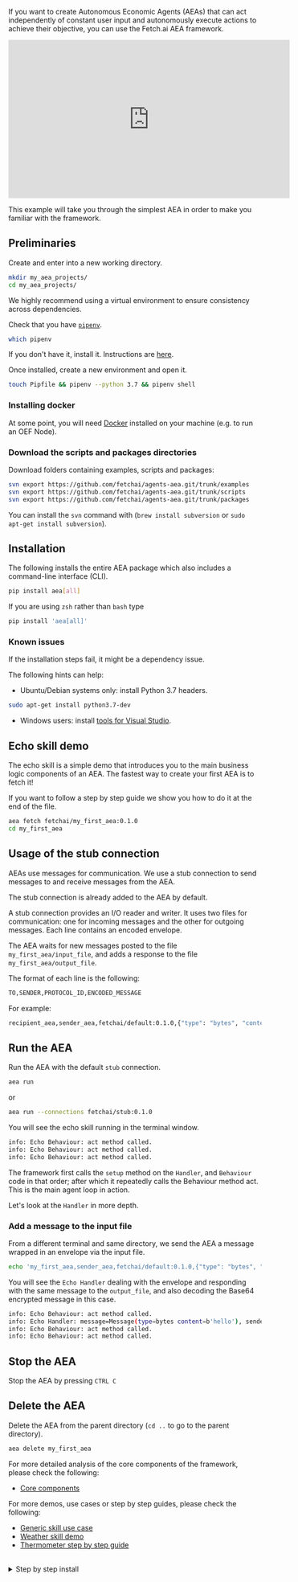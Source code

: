 If you want to create Autonomous Economic Agents (AEAs) that can act independently of constant user input and autonomously execute actions to achieve their objective,
you can use the Fetch.ai AEA framework. 

<iframe width="560" height="315" src="https://www.youtube.com/embed/mwkAUh-_uxA" frameborder="0" allow="accelerometer; autoplay; encrypted-media; gyroscope; picture-in-picture" allowfullscreen></iframe>

This example will take you through the simplest AEA in order to make you familiar with the framework.

## Preliminaries

Create and enter into a new working directory.

``` bash
mkdir my_aea_projects/
cd my_aea_projects/
```

We highly recommend using a virtual environment to ensure consistency across dependencies.

Check that you have [`pipenv`](https://github.com/pypa/pipenv).

``` bash
which pipenv
```

If you don't have it, install it. Instructions are <a href="https://pypi.org/project/pipenv/" target=_blank>here</a>.

Once installed, create a new environment and open it.

``` bash
touch Pipfile && pipenv --python 3.7 && pipenv shell
```

### Installing docker

At some point, you will need [Docker](https://www.docker.com/) installed on your machine 
(e.g. to run an OEF Node).
 
### Download the scripts and packages directories

Download folders containing examples, scripts and packages:
``` bash
svn export https://github.com/fetchai/agents-aea.git/trunk/examples
svn export https://github.com/fetchai/agents-aea.git/trunk/scripts
svn export https://github.com/fetchai/agents-aea.git/trunk/packages
```
You can install the `svn` command with (`brew install subversion` or `sudo apt-get install subversion`).

## Installation

The following installs the entire AEA package which also includes a command-line interface (CLI).

``` bash
pip install aea[all]
```

If you are using `zsh` rather than `bash` type 
``` zsh
pip install 'aea[all]'
```

### Known issues

If the installation steps fail, it might be a dependency issue. 

The following hints can help:

- Ubuntu/Debian systems only: install Python 3.7 headers.
``` bash
sudo apt-get install python3.7-dev
``` 

- Windows users: install <a href="https://visualstudio.microsoft.com/downloads/#build-tools-for-visual-studio-2019" target=_blank>tools for Visual Studio</a>. 


## Echo skill demo

The echo skill is a simple demo that introduces you to the main business logic components of an AEA. 
The fastest way to create your first AEA is to fetch it! 

If you want to follow a step by step guide we show you how to do it at the end of the file.

``` bash
aea fetch fetchai/my_first_aea:0.1.0
cd my_first_aea
```

## Usage of the stub connection	

AEAs use messages for communication. We use a stub connection to send messages to and receive messages from the AEA.		
		
The stub connection is already added to the AEA by default.		
		
A stub connection provides an I/O reader and writer. It uses two files for communication: one for incoming messages and the other for outgoing messages. Each line contains an encoded envelope.		
		
The AEA waits for new messages posted to the file `my_first_aea/input_file`, and adds a response to the file `my_first_aea/output_file`.		
		
The format of each line is the following:		
		
``` bash		
TO,SENDER,PROTOCOL_ID,ENCODED_MESSAGE		
```
         		
For example:		
		
``` bash		
recipient_aea,sender_aea,fetchai/default:0.1.0,{"type": "bytes", "content": "aGVsbG8="}
```

## Run the AEA

Run the AEA with the default `stub` connection.

``` bash
aea run
```

or 

``` bash
aea run --connections fetchai/stub:0.1.0
```

You will see the echo skill running in the terminal window.

``` bash
info: Echo Behaviour: act method called.
info: Echo Behaviour: act method called.
info: Echo Behaviour: act method called.
```

The framework first calls the `setup` method on the `Handler`, and `Behaviour` code in that order; after which it repeatedly calls the Behaviour method act. This is the main agent loop in action.

Let's look at the `Handler` in more depth.

### Add a message to the input file

From a different terminal and same directory, we send the AEA a message wrapped in an envelope via the input file.

``` bash
echo 'my_first_aea,sender_aea,fetchai/default:0.1.0,{"type": "bytes", "content": "aGVsbG8="}' >> input_file
```

You will see the `Echo Handler` dealing with the envelope and responding with the same message to the `output_file`, and also decoding the Base64 encrypted message in this case.

``` bash
info: Echo Behaviour: act method called.
info: Echo Handler: message=Message(type=bytes content=b'hello'), sender=sender_aea
info: Echo Behaviour: act method called.
info: Echo Behaviour: act method called.
```

## Stop the AEA

Stop the AEA by pressing `CTRL C`

## Delete the AEA

Delete the AEA from the parent directory (`cd ..` to go to the parent directory).

``` bash
aea delete my_first_aea
```

For more detailed analysis of the core components of the framework, please check the following:

- <a href="/aea/core-components/">Core components</a>

For more demos, use cases or step by step guides, please check the following:

- <a href="/aea/generic-skills">Generic skill use case</a>
- <a href='/aea/weather-skills/'>Weather skill demo</a> 
- <a href='/aea/thermometer-skills-step-by-step/'> Thermometer step by step guide </a>

<br />

<details><summary>Step by step install</summary>

<b> Create a new AEA </b>		
<br>		
First, create a new AEA project and enter it.		
``` bash		
aea create my_first_aea		
cd my_first_aea		
```
<br>  
<b>Add the echo skill</b> 		
<br>    
Second, add the echo skill to the project.		
```bash
aea add skill fetchai/echo:0.1.0		
```		
This copies the `echo` skill code containing the "behaviours", and "handlers" into the skill, ready to run. The identifier of the skill `fetchai/echo:0.1.0` consists of the name of the author of the skill, followed by the skill name and its version.		
</details>
